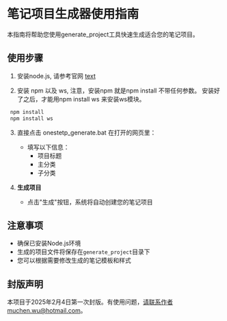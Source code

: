 # 笔记项目生成器使用指南

本指南将帮助您使用generate_project工具快速生成适合您的笔记项目。

## 使用步骤


1. 安装node.js, 请参考官网 [text](https://nodejs.org/zh-cn)

2. 安装 npm 以及 ws, 注意，安装npm 就是npm install 不带任何参数。
   安装好了之后，才能用npm install ws 来安装ws模块。
  ```bash
   npm install
   npm install ws
  ```
3. 直接点击 onestetp_generate.bat
在打开的网页里：
   - 填写以下信息：
     - 项目标题
     - 主分类
     - 子分类

4. **生成项目**
   - 点击"生成"按钮，系统将自动创建您的笔记项目



## 注意事项
- 确保已安装Node.js环境
- 生成的项目文件将保存在`generate_project`目录下
- 您可以根据需要修改生成的笔记模板和样式

## 封版声明
本项目于2025年2月4日第一次封版。有使用问题，请联系作者muchen.wu@hotmail.com。

